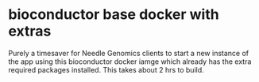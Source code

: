 # bioconductor base docker with extras

Purely a timesaver for Needle Genomics clients to start a new instance
of the app using this bioconductor docker iamge which already has the 
extra required packages installed. This takes about 2 hrs to build.

